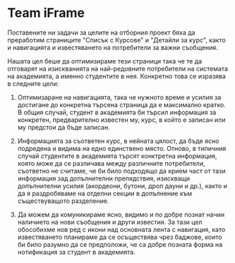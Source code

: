 # Team iFrame

Поставените ни задачи за целите на отборния проект бяха да преработим страниците "Списък с Курсове" и "Детайли за курс", 
както и навигацията и известяването на потребители за важни съобщения.

Нашата цел беше да оптимизираме тези страници така че те да отговарят на изискванията на най-редовните потребители на 
системата на академията, а именно студентите в нея. Конкретно това се изразява в следните цели:

1. Оптимизаране на навигацията, така че нужното време и усилия за достигане до конкретна търсена страница да е максимално кратко.
В общия случай, студент в академията би търсил информация за конкретен, предварително известен му, курс, в който е записан или му предстои да бъде записан.

2. Информацията за съответен курс, в нейната цялост, да бъде ясно подредена и видима на едно единствено място.
Отново, в типичния случай студентите в академията търсят конктретна информация, която може да се различава между различните потребители, 
съответно не считаме, че би било подходящо да крием част от тази информация зад допълнителни препядствия, изискващи допълнителни усилия (акордеони, бутони, дроп дауни и др.),
както и да я раздробяваме на отделни секции в допълнение към съществуващото разделение.

3. Да можем да комуникираме ясно, видимо и по добре познат начин наличието на нови съобщения и други известия. 
За тази цел обособихме нов ред с икони над основната лента с навигация, като известяването планираме да се осъществява чрез баджове, които 
би било разумно да се предположи, че са добре позната форма на нотификация за студент в академията.